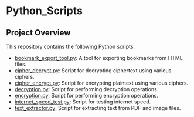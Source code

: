 # Python_Scripts

## Project Overview

This repository contains the following Python scripts:

- [bookmark_export_tool.py](bookmark_export_tool.py): A tool for exporting bookmarks from HTML files.
- [cipher_decrypt.py](cipher_decrypt.py): Script for decrypting ciphertext using various ciphers.
- [cipher_encrypt.py](cipher_encrypt.py): Script for encrypting plaintext using various ciphers.
- [decryption.py](decryption.py): Script for performing decryption operations.
- [encryption.py](encryption.py): Script for performing encryption operations.
- [internet_speed_test.py](internet_speed_test.py): Script for testing internet speed.
- [text_extractor.py](text_extractor.py): Script for extracting text from PDF and image files.
